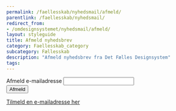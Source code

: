 ```yaml
---
permalink: /faellesskab/nyhedsmail/afmeld/
parentlink: /faellesskab/nyhedsmail/
redirect_from:
- /omdesignsystemet/nyhedsmail/afmeld/
layout: styleguide
title: Afmeld nyhedsbrev
category: Faellesskab_category
subcategory: Fællesskab
description: "Afmeld nyhedsbrev fra Det Fælles Designsystem"
tags:
---
```

   
<div class="alert mt-5" id="newsletter-alert" role="alert" hidden>
    <div class="alert-body">
        <h2 class="alert-heading"></h2>
        <div class="alert-text"></div>
    </div>
</div>
<div class="newsletter-container mt-5">
    <form action="https://det-faelles-designsystem.uxmail.io/handlers/post/" method="post" id="newsform" novalidate>
        <input type="hidden" value="" id="newsletter_action">
        <input type="hidden" value="" id="newsletter_lists">
        <input type="hidden" value="" id="newsletter_language">
        <input type="hidden" name="failure_url" value="" id="failure_url">
        <input type="hidden" name="success_url" value="" id="success_url">
        <div class="form-group" id="newsletter-emailaddress">
            <label class="form-label" for="i_newsform_email">Afmeld e-mailadresse</label>
            <span class="form-error-message d-none"></span>
            <input type="email" class="form-input" id="i_newsform_email" autocomplete="email" required>
        </div>
        <input type="submit" class="button button-primary mt-5" value="Afmeld" id="newsletter-submit">
    </form>
    <p class="mt-9 pt-0 mb-9">
        <a href="/faellesskab/nyhedsmail/">Tilmeld en <span class='nowrap'>e-mailadresse</span> her</a>
    </p>
</div>
